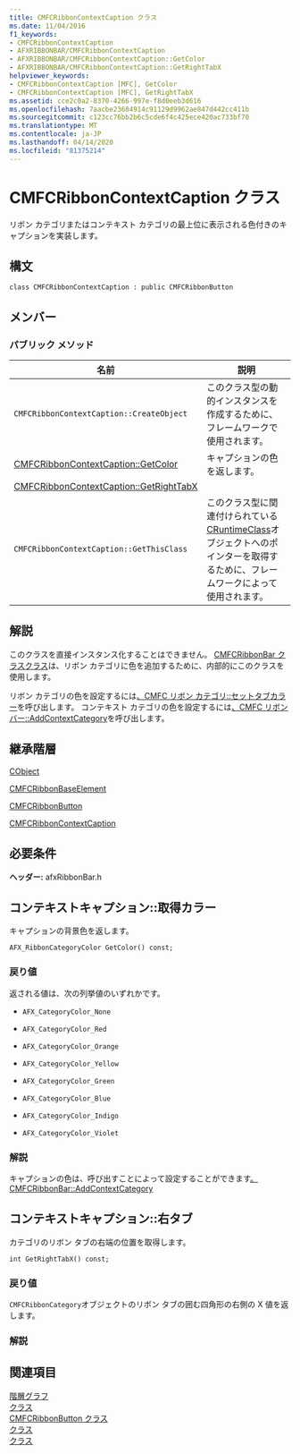 ```yaml
---
title: CMFCRibbonContextCaption クラス
ms.date: 11/04/2016
f1_keywords:
- CMFCRibbonContextCaption
- AFXRIBBONBAR/CMFCRibbonContextCaption
- AFXRIBBONBAR/CMFCRibbonContextCaption::GetColor
- AFXRIBBONBAR/CMFCRibbonContextCaption::GetRightTabX
helpviewer_keywords:
- CMFCRibbonContextCaption [MFC], GetColor
- CMFCRibbonContextCaption [MFC], GetRightTabX
ms.assetid: cce2c0a2-8370-4266-997e-f8d0eeb3d616
ms.openlocfilehash: 7aacbe23684914c91129d9962ae847d442cc411b
ms.sourcegitcommit: c123cc76bb2b6c5cde6f4c425ece420ac733bf70
ms.translationtype: MT
ms.contentlocale: ja-JP
ms.lasthandoff: 04/14/2020
ms.locfileid: "81375214"
---
```

# <a name="cmfcribboncontextcaption-class"></a>CMFCRibbonContextCaption クラス

リボン カテゴリまたはコンテキスト カテゴリの最上位に表示される色付きのキャプションを実装します。

## <a name="syntax"></a>構文

```
class CMFCRibbonContextCaption : public CMFCRibbonButton
```

## <a name="members"></a>メンバー

### <a name="public-methods"></a>パブリック メソッド

|名前|説明|
|----------|-----------------|
|`CMFCRibbonContextCaption::CreateObject`|このクラス型の動的インスタンスを作成するために、フレームワークで使用されます。|
|[CMFCRibbonContextCaption::GetColor](#getcolor)|キャプションの色を返します。|
|[CMFCRibbonContextCaption::GetRightTabX](#getrighttabx)||
|`CMFCRibbonContextCaption::GetThisClass`|このクラス型に関連付けられている[CRuntimeClass](../../mfc/reference/cruntimeclass-structure.md)オブジェクトへのポインターを取得するために、フレームワークによって使用されます。|

## <a name="remarks"></a>解説

このクラスを直接インスタンス化することはできません。 [CMFCRibbonBar クラスクラス](../../mfc/reference/cmfcribbonbar-class.md)は、リボン カテゴリに色を追加するために、内部的にこのクラスを使用します。

リボン カテゴリの色を設定するには[、CMFC リボン カテゴリ::セットタブカラー](../../mfc/reference/cmfcribboncategory-class.md#settabcolor)を呼び出します。 コンテキスト カテゴリの色を設定するには[、CMFC リボン バー::AddContextCategory](../../mfc/reference/cmfcribbonbar-class.md#addcontextcategory)を呼び出します。

## <a name="inheritance-hierarchy"></a>継承階層

[CObject](../../mfc/reference/cobject-class.md)

[CMFCRibbonBaseElement](../../mfc/reference/cmfcribbonbaseelement-class.md)

[CMFCRibbonButton](../../mfc/reference/cmfcribbonbutton-class.md)

[CMFCRibbonContextCaption](../../mfc/reference/cmfcribboncontextcaption-class.md)

## <a name="requirements"></a>必要条件

**ヘッダー:** afxRibbonBar.h

## <a name="cmfcribboncontextcaptiongetcolor"></a><a name="getcolor"></a>コンテキストキャプション::取得カラー

キャプションの背景色を返します。

```
AFX_RibbonCategoryColor GetColor() const;
```

### <a name="return-value"></a>戻り値

返される値は、次の列挙値のいずれかです。

- `AFX_CategoryColor_None`

- `AFX_CategoryColor_Red`

- `AFX_CategoryColor_Orange`

- `AFX_CategoryColor_Yellow`

- `AFX_CategoryColor_Green`

- `AFX_CategoryColor_Blue`

- `AFX_CategoryColor_Indigo`

- `AFX_CategoryColor_Violet`

### <a name="remarks"></a>解説

キャプションの色は、呼び出すことによって設定することができます[。](../../mfc/reference/cmfcribboncategory-class.md#settabcolor) [CMFCRibbonBar::AddContextCategory](../../mfc/reference/cmfcribbonbar-class.md#addcontextcategory)

## <a name="cmfcribboncontextcaptiongetrighttabx"></a><a name="getrighttabx"></a>コンテキストキャプション::右タブ

カテゴリのリボン タブの右端の位置を取得します。

```
int GetRightTabX() const;
```

### <a name="return-value"></a>戻り値

`CMFCRibbonCategory`オブジェクトのリボン タブの囲む四角形の右側の X 値を返します。

### <a name="remarks"></a>解説

## <a name="see-also"></a>関連項目

[階層グラフ](../../mfc/hierarchy-chart.md)<br/>
[クラス](../../mfc/reference/mfc-classes.md)<br/>
[CMFCRibbonButton クラス](../../mfc/reference/cmfcribbonbutton-class.md)<br/>
[クラス](../../mfc/reference/cmfcribboncategory-class.md)<br/>
[クラス](../../mfc/reference/cmfcribbonbar-class.md)
